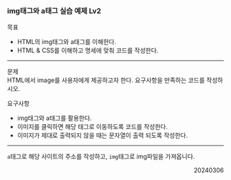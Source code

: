 ### img태그와 a태그 실습 예제 Lv2
목표  
- HTML의 img태그와 a태그를 이해한다.
- HTML & CSS를 이해하고 명세에 맞춰 코드를 작성한다.
---
문제  
HTML에서 image를 사용자에게 제공하고자 한다. 요구사항을 만족하는 코드를 작성하시오.

요구사항  
- img태그와 a태그를 활용한다.
- 이미지를 클릭하면 해당 태그로 이동하도록 코드를 작성한다.
- 이미지가 제대로 출력되지 않을 때는 문자열이 출력 되도록 작성한다.
---
`a`태그로 해당 사이트의 주소를 작성하고, `img`태그로 img파일을 가져옵니다.
<div style="text-align: right">20240306</div>